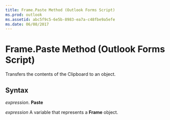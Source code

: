 ```yaml
---
title: Frame.Paste Method (Outlook Forms Script)
ms.prod: outlook
ms.assetid: abc5f9c5-6e5b-8983-ea7a-c48fbe9a5efe
ms.date: 06/08/2017
---
```



# Frame.Paste Method (Outlook Forms Script)

Transfers the contents of the Clipboard to an object.


## Syntax

 _expression_. **Paste**

 _expression_ A variable that represents a  **Frame** object.


